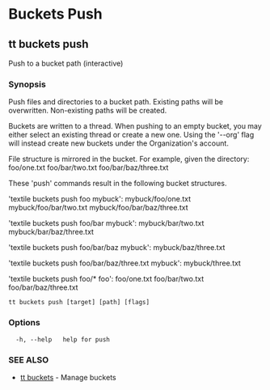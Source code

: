 # Buckets Push

## tt buckets push

Push to a bucket path (interactive)

### Synopsis

Push files and directories to a bucket path. Existing paths will be overwritten. Non-existing paths will be created.

Buckets are written to a thread. When pushing to an empty bucket, you may either select an existing thread or create a new one.
Using the '--org' flag will instead create new buckets under the Organization's account.

File structure is mirrored in the bucket. For example, given the directory:
    foo/one.txt
    foo/bar/two.txt
    foo/bar/baz/three.txt

These 'push' commands result in the following bucket structures.

'textile buckets push foo mybuck':
    mybuck/foo/one.txt
    mybuck/foo/bar/two.txt
    mybuck/foo/bar/baz/three.txt

'textile buckets push foo/bar mybuck':
    mybuck/bar/two.txt
    mybuck/bar/baz/three.txt

'textile buckets push foo/bar/baz mybuck':
    mybuck/baz/three.txt

'textile buckets push foo/bar/baz/three.txt mybuck':
    mybuck/three.txt

'textile buckets push foo/* foo':
    foo/one.txt
    foo/bar/two.txt
    foo/bar/baz/three.txt


```
tt buckets push [target] [path] [flags]
```

### Options

```
  -h, --help   help for push
```

### SEE ALSO

* [tt buckets](tt_buckets.md)	 - Manage buckets
